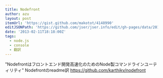 ```yaml
---
title: Nodefront
author: azu
layout: post
itemUrl: 'https://gist.github.com/makotot/4148990'
editJSONPath: 'https://github.com/jser/jser.info/edit/gh-pages/data/2013/02/index.json'
date: '2013-02-11T18:18:00Z'
tags:
  - node.js
  - console
  - 翻訳
---
```

"Nodefrontはフロントエンド開発高速化のためのNode製コマンドラインユーティリティ"
Nodefrontのreadme訳
https://github.com/karthikv/nodefront
